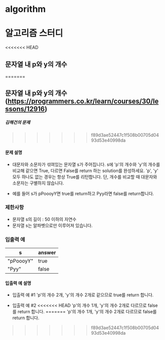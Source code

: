 # algorithm

# 알고리즘 스터디

<<<<<<< HEAD
## 문자열 내 p와 y의 개수
=======
## 문자열 내 p와 y의 개수(https://programmers.co.kr/learn/courses/30/lessons/12916)
##### 김해건의 문제
>>>>>>> f89d3ae52447c1f508b00705d0493d53e40998da
#### 문제 설명
- 대문자와 소문자가 섞여있는 문자열 s가 주어집니다. s에 'p'의 개수와 'y'의 개수를 비교해 같으면 True, 다르면 False를 return 하는 solution를 완성하세요. 'p', 'y' 모두 하나도 없는 경우는 항상 True를 리턴합니다. 단, 개수를 비교할 때 대문자와 소문자는 구별하지 않습니다.

- 예를 들어 s가 pPoooyY면 true를 return하고 Pyy라면 false를 return합니다.

### 제한사항
- 문자열 s의 길이 : 50 이하의 자연수
- 문자열 s는 알파벳으로만 이루어져 있습니다.

### 입출력 예
| s | answer |
| --- | --- |
| "pPoooyY" |true |
| "Pyy" | false |

#### 입출력 예 설명
- 입출력 예 #1
'p'의 개수 2개, 'y'의 개수 2개로 같으므로 true를 return 합니다.

- 입출력 예 #2
<<<<<<< HEAD
'p'의 개수 1개, 'y'의 개수 2개로 다르므로 false를 return 합니다.
=======
'p'의 개수 1개, 'y'의 개수 2개로 다르므로 false를 return 합니다.
>>>>>>> f89d3ae52447c1f508b00705d0493d53e40998da
